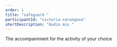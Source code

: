 ```yaml
---
order: 1
title: "safeguard "
participantId: "victoria-sarangova"
shortDescription: "Audio mix "
---
```


The accompaniment for the activity of your choice
